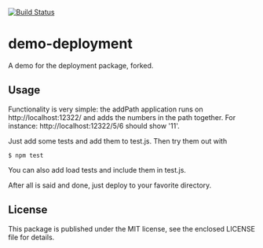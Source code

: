 [![Build Status](https://secure.travis-ci.org/planetajavo/demo-deployment.png)](http://travis-ci.org/planetajavo/demo-deployment)

# demo-deployment

A demo for the deployment package, forked.

## Usage

Functionality is very simple: the addPath application runs on
  http://localhost:12322/
and adds the numbers in the path together. For instance:
  http://localhost:12322/5/6
should show '11'.

Just add some tests and add them to test.js. Then try them out with

    $ npm test

You can also add load tests and include them in test.js.

After all is said and done, just deploy to your favorite directory.

## License

This package is published under the MIT license, see the enclosed LICENSE
file for details.

